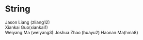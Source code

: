 # String
Jason Liang (zliang12)  
Xiankai Guo(xiankai1)   
Weiyang Ma (weiyang3)
Joshua Zhao (huayu2)
Haonan Ma(hma8)

